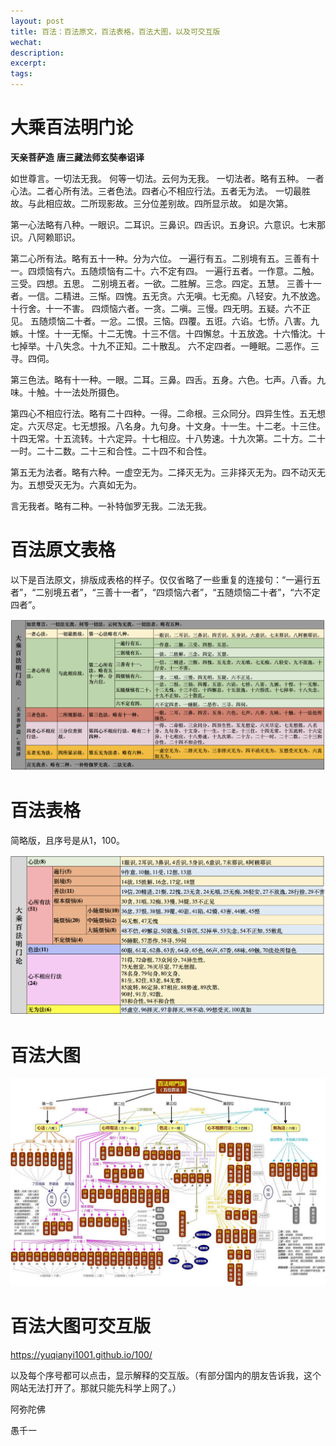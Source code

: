 ```yaml
---
layout: post
title: 百法：百法原文，百法表格，百法大图，以及可交互版
wechat: 
description: 
excerpt: 
tags:
---
```


# 大乘百法明门论

**天亲菩萨造**
**唐三藏法师玄奘奉诏译**

如世尊言。一切法无我。
何等一切法。云何为无我。
一切法者。略有五种。
一者心法。二者心所有法。三者色法。四者心不相应行法。五者无为法。
一切最胜故。与此相应故。二所现影故。三分位差别故。四所显示故。
如是次第。

第一心法略有八种。一眼识。二耳识。三鼻识。四舌识。五身识。六意识。七末那识。八阿赖耶识。

第二心所有法。略有五十一种。分为六位。
一遍行有五。二别境有五。三善有十一。四烦恼有六。五随烦恼有二十。六不定有四。
一遍行五者。一作意。二触。三受。四想。五思。
二别境五者。一欲。二胜解。三念。四定。五慧。
三善十一者。一信。二精进。三惭。四愧。五无贪。六无嗔。七无痴。八轻安。九不放逸。十行舍。十一不害。
四烦恼六者。一贪。二嗔。三慢。四无明。五疑。六不正见。
五随烦恼二十者。一忿。二恨。三恼。四覆。五诳。六谄。七㤭。八害。九嫉。十悭。十一无惭。十二无愧。十三不信。十四懈怠。十五放逸。十六惛沈。十七掉举。十八失念。十九不正知。二十散乱。
六不定四者。一睡眠。二恶作。三寻。四伺。

第三色法。略有十一种。一眼。二耳。三鼻。四舌。五身。六色。七声。八香。九味。十触。十一法处所摄色。

第四心不相应行法。略有二十四种。一得。二命根。三众同分。四异生性。五无想定。六灭尽定。七无想报。八名身。九句身。十文身。十一生。十二老。十三住。十四无常。十五流转。十六定异。十七相应。十八势速。十九次第。二十方。二十一时。二十二数。二十三和合性。二十四不和合性。

第五无为法者。略有六种。一虚空无为。二择灭无为。三非择灭无为。四不动灭无为。五想受灭无为。六真如无为。

言无我者。略有二种。一补特伽罗无我。二法无我。　

# 百法原文表格

以下是百法原文，排版成表格的样子。仅仅省略了一些重复的连接句：“一遍行五者”，“二别境五者”，“三善十一者”，“四烦恼六者”，“五随烦恼二十者”，“六不定四者”。

![](../images/baifa-table.png)

# 百法表格

简略版，且序号是从1，100。

![](../images/baifa-table-simple.png)

# 百法大图

![](../5-categories-100-items.png)

# 百法大图可交互版

https://yuqianyi1001.github.io/100/

以及每个序号都可以点击，显示解释的交互版。（有部分国内的朋友告诉我，这个网站无法打开了。那就只能先科学上网了。）


阿弥陀佛

愚千一
